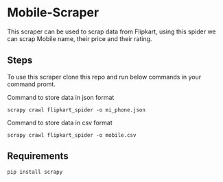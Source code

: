 # Mobile-Scraper

This scraper can be used to scrap data from Flipkart, using this spider we can scrap Mobile name, their price and their rating.

## Steps

To use this scraper clone this repo and run below commands in your command promt.

Command to store data in json format
```
scrapy crawl flipkart_spider -o mi_phone.json
```
Command to store data in csv format
```
scrapy crawl flipkart_spider -o mobile.csv
```


## Requirements
```
pip install scrapy
```